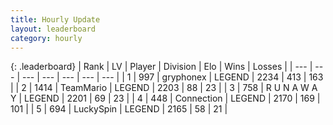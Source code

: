 ```yaml
---
title: Hourly Update
layout: leaderboard
category: hourly
---
```


{: .leaderboard}
| Rank | LV | Player | Division | Elo | Wins | Losses |
| --- | --- | --- | --- | --- | --- | --- |
| <span data-change="0">1</span> | 997 | <span title="ID: 315148">gryphonex</span> | LEGEND | <span data-change="2">2234</span> | <span data-change="1">413</span> | <span data-change="0">163</span> |
| <span data-change="0">2</span> | 1414 | <span title="ID: 164871">TeamMario</span> | LEGEND | <span data-change="0">2203</span> | <span data-change="0">88</span> | <span data-change="0">23</span> |
| <span data-change="0">3</span> | 758 | <span title="ID: 66144">R U N A W A Y</span> | LEGEND | <span data-change="0">2201</span> | <span data-change="0">69</span> | <span data-change="0">23</span> |
| <span data-change="0">4</span> | 448 | <span title="ID: 539711">Connection</span> | LEGEND | <span data-change="1">2170</span> | <span data-change="3">169</span> | <span data-change="1">101</span> |
| <span data-change="0">5</span> | 694 | <span title="ID: 498412">LuckySpin</span> | LEGEND | <span data-change="0">2165</span> | <span data-change="0">58</span> | <span data-change="0">21</span> |